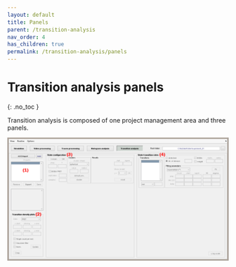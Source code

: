 ```yaml
---
layout: default
title: Panels
parent: /transition-analysis
nav_order: 4
has_children: true
permalink: /transition-analysis/panels
---
```


# Transition analysis panels
{: .no_toc }

Transition analysis is composed of one project management area and three panels.

<a href="../../assets/images/gui/panel-transition-analysis.png"><img src="../../assets/images/gui/panel-transition-analysis.png" /></a>


